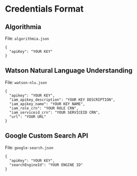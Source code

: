 # Credentials Format

## Algorithmia

File: `algorithmia.json`

```
{
  "apiKey": "YOUR KEY"
}
```

## Watson Natural Language Understanding

File: `watson-nlu.json`

```
{
  "apikey": "YOUR KEY",
  "iam_apikey_description": "YOUR KEY DESCRIPTION",
  "iam_apikey_name": "YOUR KEY NAME",
  "iam_role_crn": "YOUR ROLE CRN",
  "iam_serviceid_crn": "YOUR SERVICEID CRN",
  "url": "YOUR URL"
}
```

## Google Custom Search API

File: `google-search.json`

```
{
  "apiKey": "YOUR KEY",
  "searchEngineId": "YOUR ENGINE ID"
}
```
